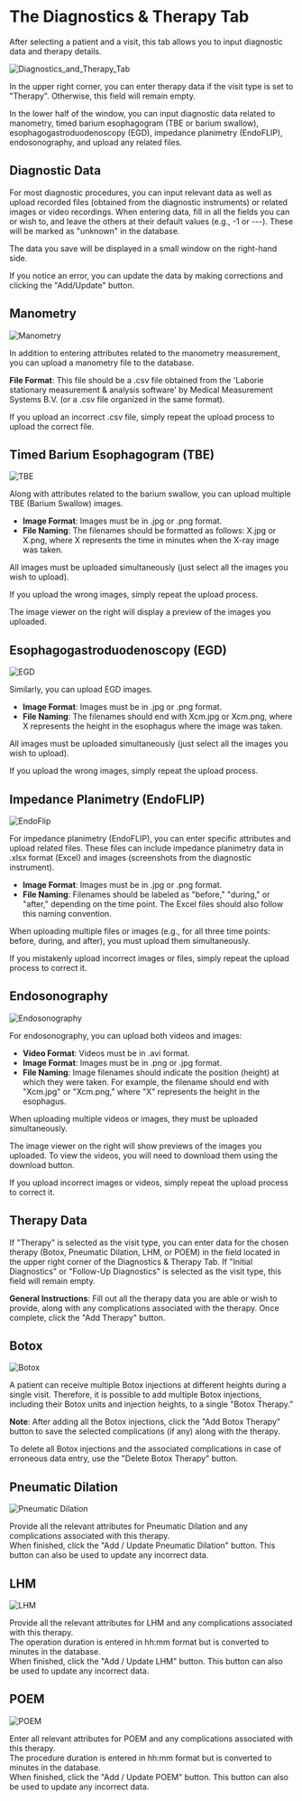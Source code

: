 # The Diagnostics & Therapy Tab

After selecting a patient and a visit, this tab allows you to input diagnostic data and therapy details.

![Diagnostics_and_Therapy_Tab](./manual_images/diagnostics_and_therapy_tab.jpg)

In the upper right corner, you can enter therapy data if the visit type is set to "Therapy". Otherwise, this field will remain empty.

In the lower half of the window, you can input diagnostic data related to manometry, timed barium esophagogram (TBE or barium swallow), esophagogastroduodenoscopy (EGD), impedance planimetry (EndoFLIP), endosonography, and upload any related files.


## Diagnostic Data

For most diagnostic procedures, you can input relevant data as well as upload recorded files (obtained from the diagnostic instruments) or related images or video recordings. When entering data, fill in all the fields you can or wish to, and leave the others at their default values (e.g., -1 or ---). These will be marked as "unknown" in the database.

The data you save will be displayed in a small window on the right-hand side.

If you notice an error, you can update the data by making corrections and clicking the "Add/Update" button.

## Manometry

![Manometry](./manual_images/manometry.jpg)

In addition to entering attributes related to the manometry measurement, you can upload a manometry file to the database. 

**File Format**: This file should be a .csv file obtained from the 'Laborie stationary measurement & analysis software' by Medical Measurement Systems B.V. (or a .csv file organized in the same format).

If you upload an incorrect .csv file, simply repeat the upload process to upload the correct file.

## Timed Barium Esophagogram (TBE)

![TBE](./manual_images/TBE.jpg)

Along with attributes related to the barium swallow, you can upload multiple TBE (Barium Swallow) images. 

- **Image Format**: Images must be in .jpg or .png format.
- **File Naming**: The filenames should be formatted as follows: X.jpg or X.png, where X represents the time in minutes when the X-ray image was taken.

All images must be uploaded simultaneously (just select all the images you wish to upload). 

If you upload the wrong images, simply repeat the upload process.

The image viewer on the right will display a preview of the images you uploaded.

## Esophagogastroduodenoscopy (EGD)

![EGD](./manual_images/EGD.jpg)

Similarly, you can upload EGD images. 

- **Image Format**: Images must be in .jpg or .png format.
- **File Naming**: The filenames should end with Xcm.jpg or Xcm.png, where X represents the height in the esophagus where the image was taken.

All images must be uploaded simultaneously (just select all the images you wish to upload). 

If you upload the wrong images, simply repeat the upload process.

## Impedance Planimetry (EndoFLIP)

![EndoFlip](./manual_images/Endoflip.jpg)

For impedance planimetry (EndoFLIP), you can enter specific attributes and upload related files. These files can include impedance planimetry data in .xlsx format (Excel) and images (screenshots from the diagnostic instrument).

- **Image Format**: Images must be in .jpg or .png format.
- **File Naming**: Filenames should be labeled as "before," "during," or "after," depending on the time point. The Excel files should also follow this naming convention.

When uploading multiple files or images (e.g., for all three time points: before, during, and after), you must upload them simultaneously.

If you mistakenly upload incorrect images or files, simply repeat the upload process to correct it.

## Endosonography

![Endosonography](./manual_images/Endosonography.jpg)

For endosonography, you can upload both videos and images:

- **Video Format**: Videos must be in .avi format.
- **Image Format**: Images must be in .png or .jpg format.
- **File Naming**: Image filenames should indicate the position (height) at which they were taken. For example, the filename should end with "Xcm.jpg" or "Xcm.png," where "X" represents the height in the esophagus.

When uploading multiple videos or images, they must be uploaded simultaneously.

The image viewer on the right will show previews of the images you uploaded. To view the videos, you will need to download them using the download button.

If you upload incorrect images or videos, simply repeat the upload process to correct it.

## Therapy Data

If "Therapy" is selected as the visit type, you can enter data for the chosen therapy (Botox, Pneumatic Dilation, LHM, or POEM) in the field located in the upper right corner of the Diagnostics & Therapy Tab. If "Initial Diagnostics" or "Follow-Up Diagnostics" is selected as the visit type, this field will remain empty.

**General Instructions**: Fill out all the therapy data you are able or wish to provide, along with any complications associated with the therapy. Once complete, click the "Add Therapy" button.

## Botox

![Botox](./manual_images/botox.jpg)

A patient can receive multiple Botox injections at different heights during a single visit. Therefore, it is possible to add multiple Botox injections, including their Botox units and injection heights, to a single "Botox Therapy."

**Note**: After adding all the Botox injections, click the "Add Botox Therapy" button to save the selected complications (if any) along with the therapy.

To delete all Botox injections and the associated complications in case of erroneous data entry, use the "Delete Botox Therapy" button.

## Pneumatic Dilation

![Pneumatic Dilation](./manual_images/pneumatic_dilation.jpg)

Provide all the relevant attributes for Pneumatic Dilation and any complications associated with this therapy.   
When finished, click the "Add / Update Pneumatic Dilation" button. This button can also be used to update any incorrect data.

## LHM

![LHM](./manual_images/lhm.jpg)

Provide all the relevant attributes for LHM and any complications associated with this therapy.  
The operation duration is entered in hh:mm format but is converted to minutes in the database.  
When finished, click the "Add / Update LHM" button. This button can also be used to update any incorrect data.

## POEM

![POEM](./manual_images/poem.jpg)

Enter all relevant attributes for POEM and any complications associated with this therapy.  
The procedure duration is entered in hh:mm format but is converted to minutes in the database.  
When finished, click the "Add / Update POEM" button. This button can also be used to update any incorrect data.

